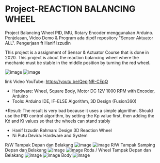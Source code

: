 # Project-REACTION BALANCING WHEEL
Project Balancing Wheel PID, IMU, Rotary Encoder menggunakan Arduino. Penjelasan, Video Demo &amp; Program ada dipdf repository "Sensor Aktuator ALL". Pengerjaan ft Hanif Izzudin

This project is a assignment of Sensor & Actuator Course that is done in 2020. This project is about the reaction balancing wheel where the mechanic must be stable in the middle position by turning the red wheel.

![image](https://user-images.githubusercontent.com/47806867/135238488-e854558c-dfc0-40a3-9232-35c5e4944e11.png)
![image](https://user-images.githubusercontent.com/47806867/135238515-fc017af0-449d-4034-99b3-4a906e66135e.png)

link Video YouTube: https://youtu.be/QepjNR-CEpQ

- Hardware: Wheel, Square Body, Motor DC 12V 1000 RPM with Encoder, Arduino
- Tools: Arduino IDE, IF-ELSE Algorithm, 3D Design (Fusion360)

*Result: The result is very bad because it uses a simple algorithm. Should use the PID control algorithm, by setting the Kp value first, then adding the Kd and Ki values so that the wheels can stand stably

- Hanif Izzudin Rahman: Design 3D Reaction Wheel
- Ni Putu Devira: Hardware and System

R/W Tampak Depan dan Belakang
![image](https://user-images.githubusercontent.com/47806867/135238581-3f96afff-b87c-4bb2-ae28-e0cd4fca0f43.png)
![image](https://user-images.githubusercontent.com/47806867/135238592-09c7200b-bdc9-47a1-9e44-e1e5ad1d2e77.png)
R/W Tampak Samping Depan dan Belakang
![image](https://user-images.githubusercontent.com/47806867/135238629-14a5b515-316a-41ba-b97a-8c2ddc819edd.png)
![image](https://user-images.githubusercontent.com/47806867/135238620-9151a5e5-7ad3-46d3-a1bc-d66167643a10.png)
Roda / Wheel Tampak Depan dan Belakang
![image](https://user-images.githubusercontent.com/47806867/135238653-0291450f-8dc3-434d-8984-aef455885750.png)
![image](https://user-images.githubusercontent.com/47806867/135238662-d7dc8e09-1edb-4833-936c-b78af01db9b8.png)
Body
![image](https://user-images.githubusercontent.com/47806867/135238693-55db1db6-7dd5-424e-a6e4-0d229dfad4f3.png)
